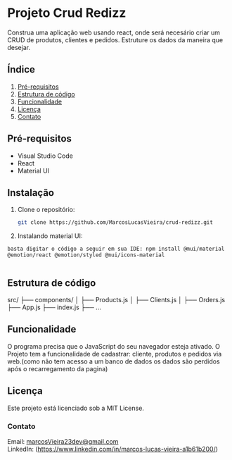 # Projeto Crud Redizz
Construa uma aplicação web usando react, onde será necesário criar um CRUD de produtos, clientes e pedidos. Estruture os dados da maneira que desejar.
## Índice

1. [Pré-requisitos](#pré-requisitos)
2. [Estrutura de código](#estrutura-de-código)
3. [Funcionalidade](#funcionalidade)
4. [Licença](#licença)
5. [Contato](#contato)


## Pré-requisitos
- Visual Studio Code
- React 
- Material UI 

## Instalação

1. Clone o repositório:
    ```bash
    git clone https://github.com/MarcosLucasVieira/crud-redizz.git
    ```
2. Instalando material UI:
 ```
basta digitar o código a seguir em sua IDE: npm install @mui/material @emotion/react @emotion/styled @mui/icons-material


```
## Estrutura de código
src/
  ├── components/
  │     ├── Products.js
  │     ├── Clients.js
  │     ├── Orders.js
  ├── App.js
  ├── index.js
  ├── ...

  

## Funcionalidade
O programa precisa que o JavaScript do seu navegador esteja ativado.
O Projeto tem a funcionalidade de cadastrar: cliente, produtos e pedidos via web.(como não tem acesso a um banco de dados os dados são perdidos após o recarregamento da pagina)

## Licença

Este projeto está licenciado sob a MIT License.

### Contato
Email: marcosVieira23dev@gmail.com    
LinkedIn: (https://www.linkedin.com/in/marcos-lucas-vieira-a1b61b200/)
